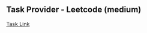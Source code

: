 ## Task Provider - Leetcode (medium)

[Task Link](https://leetcode.com/problems/length-of-longest-subarray-with-at-most-k-frequency/description/?envType=daily-question&envId=2024-03-28)